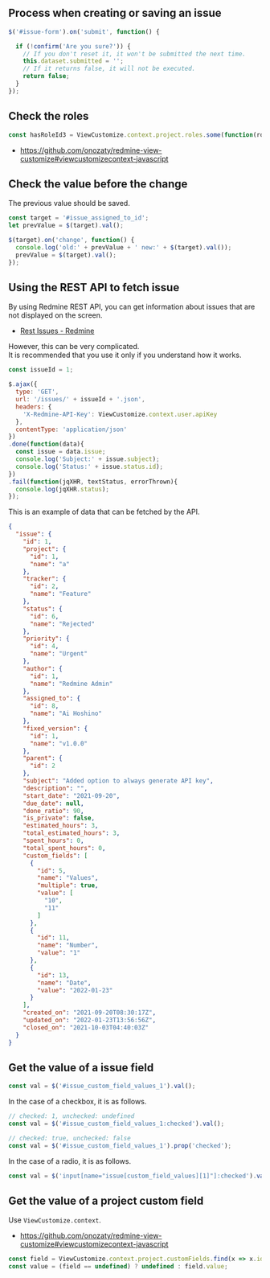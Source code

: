 ## Process when creating or saving an issue

```javascript
$('#issue-form').on('submit', function() {

  if (!confirm('Are you sure?')) {
    // If you don't reset it, it won't be submitted the next time.
    this.dataset.submitted = '';
    // If it returns false, it will not be executed.
    return false;
  }
});
```

## Check the roles

```javascript
const hasRoleId3 = ViewCustomize.context.project.roles.some(function(role) { return role.id == 3 });
```

* https://github.com/onozaty/redmine-view-customize#viewcustomizecontext-javascript

## Check the value before the change

The previous value should be saved.

```javascript
const target = '#issue_assigned_to_id';
let prevValue = $(target).val();

$(target).on('change', function() {
  console.log('old:' + prevValue + ' new:' + $(target).val());
  prevValue = $(target).val();
});
```

## Using the REST API to fetch issue

By using Redmine REST API, you can get information about issues that are not displayed on the screen.

* [Rest Issues \- Redmine](https://www.redmine.org/projects/redmine/wiki/Rest_Issues)

However, this can be very complicated.  
It is recommended that you use it only if you understand how it works.

```javascript
const issueId = 1;

$.ajax({
  type: 'GET',
  url: '/issues/' + issueId + '.json',
  headers: {
    'X-Redmine-API-Key': ViewCustomize.context.user.apiKey
  },
  contentType: 'application/json'
})
.done(function(data){
  const issue = data.issue;
  console.log('Subject:' + issue.subject);
  console.log('Status:' + issue.status.id);
})
.fail(function(jqXHR, textStatus, errorThrown){
  console.log(jqXHR.status);
});
```

This is an example of data that can be fetched by the API.

```json
{
  "issue": {
    "id": 1,
    "project": {
      "id": 1,
      "name": "a"
    },
    "tracker": {
      "id": 2,
      "name": "Feature"
    },
    "status": {
      "id": 6,
      "name": "Rejected"
    },
    "priority": {
      "id": 4,
      "name": "Urgent"
    },
    "author": {
      "id": 1,
      "name": "Redmine Admin"
    },
    "assigned_to": {
      "id": 8,
      "name": "Ai Hoshino"
    },
    "fixed_version": {
      "id": 1,
      "name": "v1.0.0"
    },
    "parent": {
      "id": 2
    },
    "subject": "Added option to always generate API key",
    "description": "",
    "start_date": "2021-09-20",
    "due_date": null,
    "done_ratio": 90,
    "is_private": false,
    "estimated_hours": 3,
    "total_estimated_hours": 3,
    "spent_hours": 0,
    "total_spent_hours": 0,
    "custom_fields": [
      {
        "id": 5,
        "name": "Values",
        "multiple": true,
        "value": [
          "10",
          "11"
        ]
      },
      {
        "id": 11,
        "name": "Number",
        "value": "1"
      },
      {
        "id": 13,
        "name": "Date",
        "value": "2022-01-23"
      }
    ],
    "created_on": "2021-09-20T08:30:17Z",
    "updated_on": "2022-01-23T13:56:56Z",
    "closed_on": "2021-10-03T04:40:03Z"
  }
}
```

## Get the value of a issue field

```javascript
const val = $('#issue_custom_field_values_1').val();
```

In the case of a checkbox, it is as follows.

```javascript
// checked: 1, unchecked: undefined
const val = $('#issue_custom_field_values_1:checked').val();
```

```javascript
// checked: true, unchecked: false
const val = $('#issue_custom_field_values_1').prop('checked');
```

In the case of a radio, it is as follows.

```javascript
const val = $('input[name="issue[custom_field_values][1]"]:checked').val();
```

## Get the value of a project custom field

Use `ViewCustomize.context`.

* https://github.com/onozaty/redmine-view-customize#viewcustomizecontext-javascript

```javascript
const field = ViewCustomize.context.project.customFields.find(x => x.id == 1);
const value = (field == undefined) ? undefined : field.value;
```
